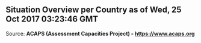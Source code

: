 ## Situation Overview per Country as of Wed, 25 Oct 2017 03:23:46 GMT

Source: **ACAPS (Assessment Capacities Project) - https://www.acaps.org**